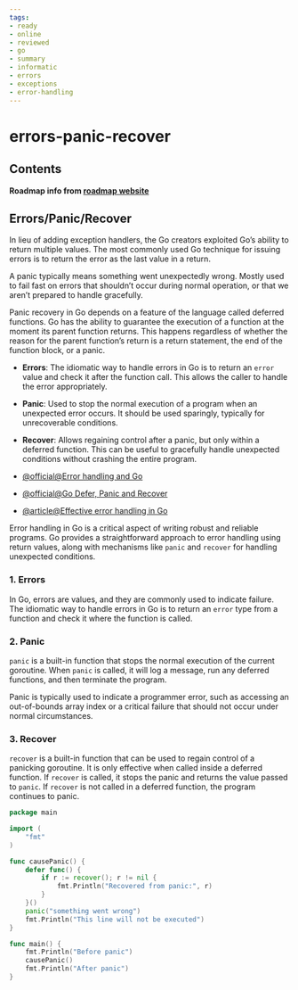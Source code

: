 ```yaml
---
tags:
- ready
- online
- reviewed
- go
- summary
- informatic
- errors
- exceptions
- error-handling
---
```


# errors-panic-recover

## Contents

__Roadmap info from [roadmap website](https://roadmap.sh/golang/go-basics/errors-panic-recover)__

## Errors/Panic/Recover

In lieu of adding exception handlers, the Go creators exploited Go’s ability to return multiple values. The most commonly used Go technique for issuing errors is to return the error as the last value in a return.

A panic typically means something went unexpectedly wrong. Mostly used to fail fast on errors that shouldn’t occur during normal operation, or that we aren’t prepared to handle gracefully.

Panic recovery in Go depends on a feature of the language called deferred functions. Go has the ability to guarantee the execution of a function at the moment its parent function returns. This happens regardless of whether the reason for the parent function’s return is a return statement, the end of the function block, or a panic.

- __Errors__: The idiomatic way to handle errors in Go is to return an `error` value and check it after the function call. This allows the caller to handle the error appropriately.
- __Panic__: Used to stop the normal execution of a program when an unexpected error occurs. It should be used sparingly, typically for unrecoverable conditions.
- __Recover__: Allows regaining control after a panic, but only within a deferred function. This can be useful to gracefully handle unexpected conditions without crashing the entire program.

- [@official@Error handling and Go](https://go.dev/blog/error-handling-and-go)
- [@official@Go Defer, Panic and Recover](https://go.dev/blog/defer-panic-and-recover)
- [@article@Effective error handling in Go](https://earthly.dev/blog/golang-errors/)

Error handling in Go is a critical aspect of writing robust and reliable programs. Go provides a straightforward approach to error handling using return values, along with mechanisms like `panic` and `recover` for handling unexpected conditions.

### 1. __Errors__

In Go, errors are values, and they are commonly used to indicate failure. The idiomatic way to handle errors in Go is to return an `error` type from a function and check it where the function is called.

### 2. __Panic__

`panic` is a built-in function that stops the normal execution of the current goroutine. When `panic` is called, it will log a message, run any deferred functions, and then terminate the program.

Panic is typically used to indicate a programmer error, such as accessing an out-of-bounds array index or a critical failure that should not occur under normal circumstances.

### 3. __Recover__

`recover` is a built-in function that can be used to regain control of a panicking goroutine. It is only effective when called inside a deferred function. If `recover` is called, it stops the panic and returns the value passed to `panic`. If `recover` is not called in a deferred function, the program continues to panic.

```go
package main

import (
    "fmt"
)

func causePanic() {
    defer func() {
        if r := recover(); r != nil {
            fmt.Println("Recovered from panic:", r)
        }
    }()
    panic("something went wrong")
    fmt.Println("This line will not be executed")
}

func main() {
    fmt.Println("Before panic")
    causePanic()
    fmt.Println("After panic")
}

```
